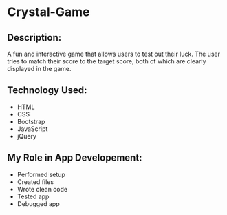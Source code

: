 # Crystal-Game

## Description: 
A fun and interactive game that allows users to test out their luck. The user tries to match their score to the target score, both of which are clearly displayed in the game.

## Technology Used:
* HTML
* CSS
* Bootstrap
* JavaScript
* jQuery

## My Role in App Developement: 
* Performed setup
* Created files
* Wrote clean code
* Tested app
* Debugged app
